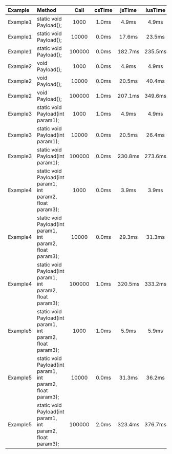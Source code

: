 | Example   |  Method   | Call      | csTime    | jsTime    | luaTime   | csResult  | jsResult  | luaResult |
| :----     |  :----    | :----:    | :----:    | :----:    | :----:    | :----:    | :----:    | :----:    |
| Example1       | static void Payload();       | 1000       | 1.0ms       | 4.9ms       | 4.9ms       | `null`       | `null`       | `null`       |
| Example1       | static void Payload();       | 10000       | 0.0ms       | 17.6ms       | 23.5ms       | `null`       | `null`       | `null`       |
| Example1       | static void Payload();       | 100000       | 0.0ms       | 182.7ms       | 235.5ms       | `null`       | `null`       | `null`       |
| Example2       | void Payload();       | 1000       | 0.0ms       | 4.9ms       | 4.9ms       | `null`       | `null`       | `null`       |
| Example2       | void Payload();       | 10000       | 0.0ms       | 20.5ms       | 40.4ms       | `null`       | `null`       | `null`       |
| Example2       | void Payload();       | 100000       | 1.0ms       | 207.1ms       | 349.6ms       | `null`       | `null`       | `null`       |
| Example3       | static void Payload(int param1);       | 1000       | 1.0ms       | 4.9ms       | 4.9ms       | `null`       | `null`       | `null`       |
| Example3       | static void Payload(int param1);       | 10000       | 0.0ms       | 20.5ms       | 26.4ms       | `null`       | `null`       | `null`       |
| Example3       | static void Payload(int param1);       | 100000       | 0.0ms       | 230.8ms       | 273.6ms       | `null`       | `null`       | `null`       |
| Example4       | static void Payload(int param1, int param2, float param3);       | 1000       | 0.0ms       | 3.9ms       | 3.9ms       | `null`       | `null`       | `null`       |
| Example4       | static void Payload(int param1, int param2, float param3);       | 10000       | 0.0ms       | 29.3ms       | 31.3ms       | `null`       | `null`       | `null`       |
| Example4       | static void Payload(int param1, int param2, float param3);       | 100000       | 1.0ms       | 320.5ms       | 333.2ms       | `null`       | `null`       | `null`       |
| Example5       | static void Payload(int param1, int param2, float param3);       | 1000       | 1.0ms       | 5.9ms       | 5.9ms       | 1501500       | 1501500       | 1501500       |
| Example5       | static void Payload(int param1, int param2, float param3);       | 10000       | 0.0ms       | 31.3ms       | 36.2ms       | 1.500183E+08       | 1.50015E+08       | 150015000       |
| Example5       | static void Payload(int param1, int param2, float param3);       | 100000       | 2.0ms       | 323.4ms       | 376.7ms       | 1.500022E+10       | 1.500015E+10       | 15000150000       |